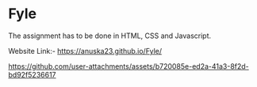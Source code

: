 # Fyle
The assignment has to be done in HTML, CSS and Javascript.

Website Link:-
https://anuska23.github.io/Fyle/


https://github.com/user-attachments/assets/b720085e-ed2a-41a3-8f2d-bd92f5236617

